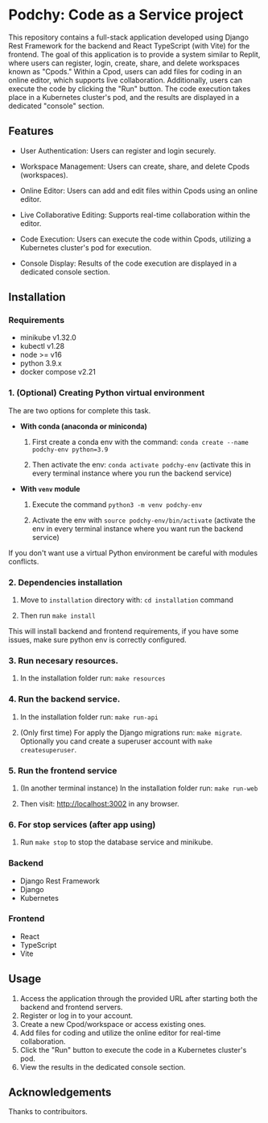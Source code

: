 # Podchy: Code as a Service project

This repository contains a full-stack application developed using Django Rest Framework for the backend and React TypeScript (with Vite) for the frontend. The goal of this application is to provide a system similar to Replit, where users can register, login, create, share, and delete workspaces known as "Cpods." Within a Cpod, users can add files for coding in an online editor, which supports live collaboration. Additionally, users can execute the code by clicking the "Run" button. The code execution takes place in a Kubernetes cluster's pod, and the results are displayed in a dedicated "console" section.

## Features

- User Authentication: Users can register and login securely.

- Workspace Management: Users can create, share, and delete Cpods (workspaces).

- Online Editor: Users can add and edit files within Cpods using an online editor.

- Live Collaborative Editing: Supports real-time collaboration within the editor.

- Code Execution: Users can execute the code within Cpods, utilizing a Kubernetes cluster's pod for execution.

- Console Display: Results of the code execution are displayed in a dedicated console section.


## Installation

### Requirements

- minikube v1.32.0
- kubectl v1.28
- node >= v16
- python 3.9.x
- docker compose v2.21

### 1. (Optional) Creating Python virtual environment

The are two options for complete this task.

-  **With conda (anaconda or miniconda)**
    
    1. First create a conda env with the command:
    `conda create --name podchy-env python=3.9`
    
    2. Then activate the env: `conda activate podchy-env` (activate this in every terminal instance where you run the backend service) 

-  **With `venv` module**

    1. Execute the command `python3 -m venv podchy-env`

    2. Activate the env with `source podchy-env/bin/activate` (activate the env in every terminal instance where you want run the backend service)

If you don't want use a virtual Python environment be careful with modules conflicts.

### 2. Dependencies installation

1. Move to `installation` directory with: `cd installation` command

2. Then run `make install`

This will install backend and frontend requirements, if you have some issues, make sure python env is correctly configured.

### 3. Run necesary resources.

1. In the installation folder run: `make resources`

### 4. Run the backend service.

1. In the installation folder run: `make run-api`

2. (Only first time) For apply the Django migrations run: `make migrate`. Optionally you cand create a superuser account with `make createsuperuser`.

### 5. Run the frontend service

1. (In another terminal instance) In the installation folder run: `make run-web`

2. Then visit: [http://localhost:3002](http://localhost:3002) in any browser.


### 6. For stop services (after app using)

1. Run `make stop` to stop the database service and minikube.

### Backend

- Django Rest Framework
- Django
- Kubernetes

### Frontend

- React
- TypeScript
- Vite

## Usage

1. Access the application through the provided URL after starting both the backend and frontend servers.
2. Register or log in to your account.
3. Create a new Cpod/workspace or access existing ones.
4. Add files for coding and utilize the online editor for real-time collaboration.
5. Click the "Run" button to execute the code in a Kubernetes cluster's pod.
6. View the results in the dedicated console section.

##  Acknowledgements

Thanks to contribuitors.